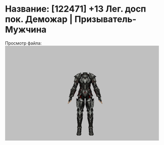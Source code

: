 # Название: [122471] +13 Лег. досп пок. Деможар | Призыватель-Мужчина

Просмотр файла:
![p080034.png](p080034.png)